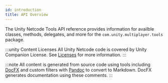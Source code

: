 ```yaml
---
id: introduction
title: API Overview
---
```


The Unity Netcode Tools API reference provides information for availble classes, methods, delegates, and more for the `com.unity.multiplayer.tools` package. 

:::unity Content Licenses
All Unity Netcode code is covered by Unity Companion License. See [Licenses](/reference/license) for more information.
:::

:::note
All content is generated from source code using tools including [DocFX](https://dotnet.github.io/docfx/) and custom filters with [Pandoc](https://pandoc.org/) to convert to Markdown. DocFX generates documentation using these comments.
:::
